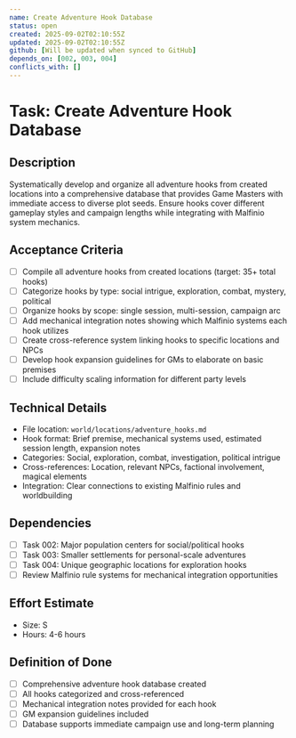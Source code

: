 ```yaml
---
name: Create Adventure Hook Database
status: open
created: 2025-09-02T02:10:55Z
updated: 2025-09-02T02:10:55Z
github: [Will be updated when synced to GitHub]
depends_on: [002, 003, 004]
conflicts_with: []
---
```


# Task: Create Adventure Hook Database

## Description
Systematically develop and organize all adventure hooks from created locations into a comprehensive database that provides Game Masters with immediate access to diverse plot seeds. Ensure hooks cover different gameplay styles and campaign lengths while integrating with Malfinio system mechanics.

## Acceptance Criteria
- [ ] Compile all adventure hooks from created locations (target: 35+ total hooks)
- [ ] Categorize hooks by type: social intrigue, exploration, combat, mystery, political
- [ ] Organize hooks by scope: single session, multi-session, campaign arc
- [ ] Add mechanical integration notes showing which Malfinio systems each hook utilizes
- [ ] Create cross-reference system linking hooks to specific locations and NPCs
- [ ] Develop hook expansion guidelines for GMs to elaborate on basic premises
- [ ] Include difficulty scaling information for different party levels

## Technical Details
- File location: `world/locations/adventure_hooks.md`
- Hook format: Brief premise, mechanical systems used, estimated session length, expansion notes
- Categories: Social, exploration, combat, investigation, political intrigue
- Cross-references: Location, relevant NPCs, factional involvement, magical elements
- Integration: Clear connections to existing Malfinio rules and worldbuilding

## Dependencies
- [ ] Task 002: Major population centers for social/political hooks
- [ ] Task 003: Smaller settlements for personal-scale adventures
- [ ] Task 004: Unique geographic locations for exploration hooks
- [ ] Review Malfinio rule systems for mechanical integration opportunities

## Effort Estimate
- Size: S
- Hours: 4-6 hours

## Definition of Done
- [ ] Comprehensive adventure hook database created
- [ ] All hooks categorized and cross-referenced
- [ ] Mechanical integration notes provided for each hook
- [ ] GM expansion guidelines included
- [ ] Database supports immediate campaign use and long-term planning